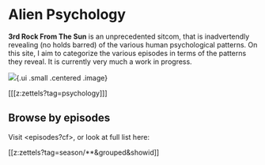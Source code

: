 # Alien Psychology

**3rd Rock From The Sun** is an unprecedented sitcom, that is inadvertendly revealing (no holds barred) of the various human psychological patterns. On this site, I aim to categorize the various episodes in terms of the patterns they reveal. It is currently very much a work in progress.

![](https://upload.wikimedia.org/wikipedia/en/2/2a/3rdrockcast.jpg){.ui .small .centered .image}

[[[z:zettels?tag=psychology]]]

## Browse by episodes

Visit <episodes?cf>, or look at full list here:

[[z:zettels?tag=season/**&grouped&showid]]
